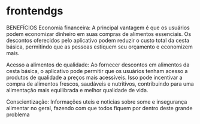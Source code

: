 # frontendgs
BENEFÍCIOS
Economia financeira: A principal vantagem é que os usuários podem economizar dinheiro em suas compras de alimentos essenciais. Os descontos oferecidos pelo aplicativo podem reduzir o custo total da cesta básica, permitindo que as pessoas estiquem seu orçamento e economizem mais.

Acesso a alimentos de qualidade: Ao fornecer descontos em alimentos da cesta básica, o aplicativo pode permitir que os usuários tenham acesso a produtos de qualidade a preços mais acessíveis. Isso pode incentivar a compra de alimentos frescos, saudáveis ​​e nutritivos, contribuindo para uma alimentação mais equilibrada e melhor qualidade de vida.

Conscientização: Informações uteis e notícias sobre some e insegurança alimentar no geral, fazendo com que todos fiquem por dentro deste grande problema
